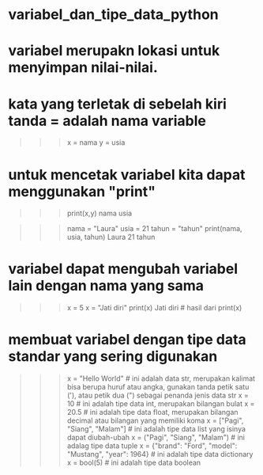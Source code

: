 # variabel_dan_tipe_data_python
# variabel merupakn lokasi untuk menyimpan nilai-nilai.
# kata yang terletak di sebelah kiri tanda = adalah nama variable
>>> x = nama
>>> y = usia
# untuk mencetak variabel kita dapat menggunakan "print"
>>> print(x,y)
nama usia

>>> nama = "Laura"
>>> usia = 21
>>> tahun = "tahun"
>>> print(nama, usia, tahun) 
Laura 21 tahun

# variabel dapat mengubah variabel lain dengan nama yang sama
>>> x = 5
>>> x = "Jati diri"
>>> print(x)
Jati diri # hasil dari print(x)

# membuat variabel dengan tipe data standar yang sering digunakan
>>> x = "Hello World" # ini adalah data str, merupakan kalimat bisa berupa huruf atau angka, gunakan tanda petik satu ('), atau petik dua (") sebagai penanda jenis data str 
>>> x = 10 # ini adalah tipe data int, merupakan bilangan bulat
>>> x = 20.5 # ini adalah tipe data float, merupakan bilangan decimal atau bilangan yang memiliki koma
>>> x = ["Pagi", "Siang", "Malam"] # ini adalah tipe data list yang isinya dapat diubah-ubah
>>> x = ("Pagi", "Siang", "Malam") # ini adalag tipe data tuple 
>>> x = {"brand": "Ford", "model": "Mustang", "year": 1964} # ini adalah tipe data dictionary
>>> x = bool(5) # ini adalah tipe data boolean
